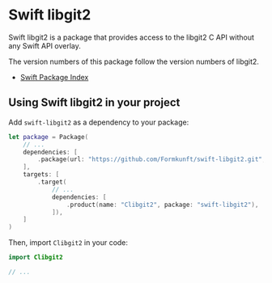 # Swift libgit2

Swift libgit2 is a package that provides access to the libgit2 C API without any Swift API overlay.

The version numbers of this package follow the version numbers of libgit2.

- [Swift Package Index](https://swiftpackageindex.com/Formkunft/swift-libgit2)

## Using Swift libgit2 in your project

Add `swift-libgit2` as a dependency to your package:

```swift
let package = Package(
    // ...
    dependencies: [
        .package(url: "https://github.com/Formkunft/swift-libgit2.git", .upToNextMinor(from: "1.9.0")),
    ],
    targets: [
        .target(
            // ...
            dependencies: [
                .product(name: "Clibgit2", package: "swift-libgit2"),
            ]),
    ]
)
```

Then, import `Clibgit2` in your code:

```swift
import Clibgit2

// ...
```
